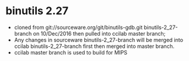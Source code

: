 # binutils 2.27
- cloned from git://sourceware.org/git/binutils-gdb.git binutils-2_27-branch on 10/Dec/2016
 then pulled into ccilab master branch;
- Any changes in sourceware binutils-2_27-branch will be merged into ccilab binutils-2_27-branch first
 then merged into master branch.
- ccilab master branch is used to build for MIPS

